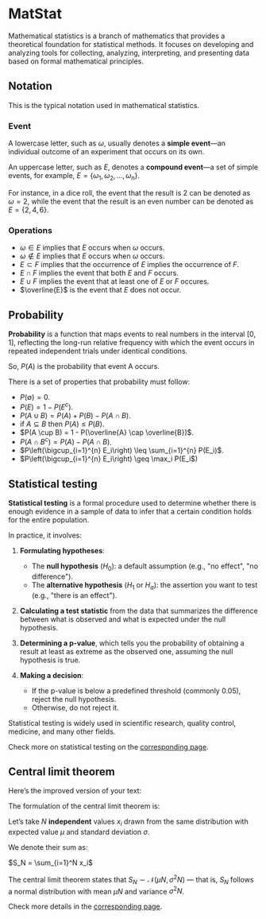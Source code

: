 # MatStat

Mathematical statistics is a branch of mathematics that provides a theoretical foundation for statistical methods. It focuses on developing and analyzing tools for collecting, analyzing, interpreting, and presenting data based on formal mathematical principles.

## Notation

This is the typical notation used in mathematical statistics.

### Event

A lowercase letter, such as $\omega$, usually denotes a **simple event**—an individual outcome of an experiment that occurs on its own.

An uppercase letter, such as $E$, denotes a **compound event**—a set of simple events, for example, $E = \left\{ \omega_1, \omega_2, \ldots, \omega_n \right\}$.

For instance, in a dice roll, the event that the result is 2 can be denoted as $\omega = 2$, while the event that the result is an even number can be denoted as $E = \left\{2, 4, 6\right\}$.

### Operations

- $\omega \in E$ implies that $E$ occurs when $\omega$ occurs.
- $\omega \notin E$ implies that $E$ occurs when $\omega$ occurs.
- $E \subset F$ implies that the occurrence of $E$ implies the occurrence of $F$.
- $E \cap F$ implies the event that both $E$ and $F$ occurs.
- $E \cup F$ implies the event that at least one of $E$ or $F$ occures.
- $\overline{E}$ is the event that $E$ does not occur.


## Probability

**Probability** is a function that maps events to real numbers in the interval [0, 1], reflecting the long-run relative frequency with which the event occurs in repeated independent trials under identical conditions.

So, $P(A)$ is the probability that event A occurs.

There is a set of properties that probability must follow:

- $P(\emptyset) = 0$.
- $P(E) = 1 - P(E^c)$.
- $P(A \cup B) = P(A) + P(B) - P(A \cap B)$.
- $\text{if } A \subseteq B \text{ then } P(A) \leq P(B)$.
- $P(A \cup B) = 1 - P(\overline{A} \cap \overline{B})$.
- $P(A \cap B^c) = P(A) - P(A \cap B)$.
- $P\left(\bigcup_{i=1}^{n} E_i\right) \leq \sum_{i=1}^{n} P(E_i)$.
- $P\left(\bigcup_{i=1}^{n} E_i\right) \geq \max_i P(E_i$)


## Statistical testing

**Statistical testing** is a formal procedure used to determine whether there is enough evidence in a sample of data to infer that a certain condition holds for the entire population.

In practice, it involves:

1. **Formulating hypotheses**:

   * The **null hypothesis** ($H_0$): a default assumption (e.g., "no effect", "no difference").
   * The **alternative hypothesis** ($H_1$ or $H_a$): the assertion you want to test (e.g., "there is an effect").

2. **Calculating a test statistic** from the data that summarizes the difference between what is observed and what is expected under the null hypothesis.

3. **Determining a p-value**, which tells you the probability of obtaining a result at least as extreme as the observed one, assuming the null hypothesis is true.

4. **Making a decision**:

   * If the p-value is below a predefined threshold (commonly 0.05), reject the null hypothesis.
   * Otherwise, do not reject it.

Statistical testing is widely used in scientific research, quality control, medicine, and many other fields.

Check more on statistical testing on the [corresponding page](mat_stat/stat_testing.ipynb).

## Central limit theorem

Here’s the improved version of your text:

The formulation of the central limit theorem is:

Let’s take $N$ **independent** values $x_i$ drawn from the same distribution with expected value $\mu$ and standard deviation $\sigma$.

We denote their sum as:

$S_N = \sum_{i=1}^N x_i$

The central limit theorem states that $S_N \sim \mathcal{N}(\mu N, \sigma^2 N)$ — that is, $S_N$ follows a normal distribution with mean $\mu N$ and variance $\sigma^2 N$.

Check more details in the [corresponding page](mat_stat/cent_limit_theorem.ipynb).
